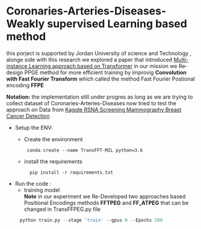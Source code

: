 # Coronaries-Arteries-Diseases-Weakly supervised Learning based method 
this porject is supported by Jordan University of science and Technology , alonge side with this research we explored a paper that introduced [Multi-instance Learning approach based on Transformer](https://arxiv.org/abs/2106.00908) in our mission we Re-design PPGE method for more efficient training by improvig **Convolution with Fast Fourier Transform** which called the method Fast Fourier Postional encoding **FFPE**

**Notation:** the implementation still under progres as long as we are trying to collect dataset of Coronaries-Arteries-Diseases
now tried to test the approach on Data from [Kaggle RSNA Screening Mammography Breast Cancer Detection](https://www.rsna.org/education/ai-resources-and-training/ai-image-challenge/screening-mammography-breast-cancer-detection-ai-challenge)

* Setup the ENV:
     - Create the environment 

            conda create --name TransFFT-MIL python=3.6
    - install the requirements
    
            pip install -r requirements.txt  

* Run the code :
    -  training model </br>
        **Note** in our experiment we Re-Developed two approaches based Positional Encodings methods **FFTPEG** and **FF_ATPEG**
        that can be changed in TransFFPEG.py file 

```python
     python train.py --stage 'train' --gpus 0 --Epochs 200
```       
